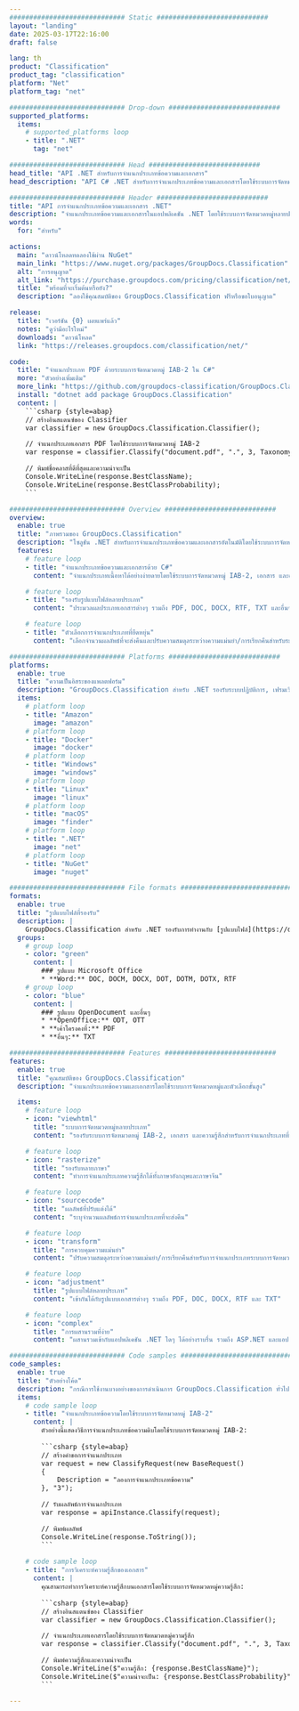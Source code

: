 ```yaml
---
############################# Static ############################
layout: "landing"
date: 2025-03-17T22:16:00
draft: false

lang: th
product: "Classification"
product_tag: "classification"
platform: "Net"
platform_tag: "net"

############################# Drop-down ############################
supported_platforms:
  items:
    # supported_platforms loop
    - title: ".NET"
      tag: "net"

############################# Head ############################
head_title: "API .NET สำหรับการจำแนกประเภทข้อความและเอกสาร"
head_description: "API C# .NET สำหรับการจำแนกประเภทข้อความและเอกสารโดยใช้ระบบการจัดหมวดหมู่ IAB-2, เอกสาร และความรู้สึก จำแนกประเภทเนื้อหาในรูปแบบต่างๆ รวมถึง PDF, DOC, DOCX, RTF และ TXT"

############################# Header ############################
title: "API การจำแนกประเภทข้อความและเอกสาร .NET"
description: "จำแนกประเภทข้อความและเอกสารในแอปพลิเคชัน .NET โดยใช้ระบบการจัดหมวดหมู่หลายประเภท"
words:
  for: "สำหรับ"

actions:
  main: "ดาวน์โหลดทดลองใช้ผ่าน NuGet"
  main_link: "https://www.nuget.org/packages/GroupDocs.Classification"
  alt: "การอนุญาต"
  alt_link: "https://purchase.groupdocs.com/pricing/classification/net/"
  title: "พร้อมที่จะเริ่มต้นหรือยัง?"
  description: "ลองใช้คุณสมบัติของ GroupDocs.Classification ฟรีหรือขอใบอนุญาต"

release:
  title: "เวอร์ชัน {0} เผยแพร่แล้ว"
  notes: "ดูว่ามีอะไรใหม่"
  downloads: "ดาวน์โหลด"
  link: "https://releases.groupdocs.com/classification/net/"

code:
  title: "จำแนกประเภท PDF ด้วยระบบการจัดหมวดหมู่ IAB-2 ใน C#"
  more: "ตัวอย่างเพิ่มเติม"
  more_link: "https://github.com/groupdocs-classification/GroupDocs.Classification-for-.NET"
  install: "dotnet add package GroupDocs.Classification"
  content: |
    ```csharp {style=abap}   
    // สร้างอินสแตนซ์ของ Classifier
    var classifier = new GroupDocs.Classification.Classifier();

    // จำแนกประเภทเอกสาร PDF โดยใช้ระบบการจัดหมวดหมู่ IAB-2
    var response = classifier.Classify("document.pdf", ".", 3, Taxonomy.Iab2);

    // พิมพ์ชื่อคลาสที่ดีที่สุดและความน่าจะเป็น
    Console.WriteLine(response.BestClassName);
    Console.WriteLine(response.BestClassProbability);
    ```

############################# Overview ############################
overview:
  enable: true
  title: "ภาพรวมของ GroupDocs.Classification"
  description: "โซลูชัน .NET สำหรับการจำแนกประเภทข้อความและเอกสารอัตโนมัติโดยใช้ระบบการจัดหมวดหมู่ต่างๆ"
  features:
    # feature loop
    - title: "จำแนกประเภทข้อความและเอกสารด้วย C#"
      content: "จำแนกประเภทเนื้อหาได้อย่างง่ายดายโดยใช้ระบบการจัดหมวดหมู่ IAB-2, เอกสาร และความรู้สึกด้วย GroupDocs.Classification สำหรับ .NET"

    # feature loop
    - title: "รองรับรูปแบบไฟล์หลายประเภท"
      content: "ประมวลผลประเภทเอกสารต่างๆ รวมถึง PDF, DOC, DOCX, RTF, TXT และอื่นๆ"

    # feature loop
    - title: "ตัวเลือกการจำแนกประเภทที่ยืดหยุ่น"
      content: "เลือกจำนวนผลลัพธ์ที่จะส่งคืนและปรับความสมดุลระหว่างความแม่นยำ/การเรียกคืนสำหรับระบบการจัดหมวดหมู่เอกสาร"

############################# Platforms ############################
platforms:
  enable: true
  title: "ความเป็นอิสระของแพลตฟอร์ม"
  description: "GroupDocs.Classification สำหรับ .NET รองรับระบบปฏิบัติการ, เฟรมเวิร์ก และตัวจัดการแพ็คเกจต่อไปนี้"
  items:
    # platform loop
    - title: "Amazon"
      image: "amazon"
    # platform loop
    - title: "Docker"
      image: "docker"
    # platform loop
    - title: "Windows"
      image: "windows"
    # platform loop
    - title: "Linux"
      image: "linux"
    # platform loop
    - title: "macOS"
      image: "finder"
    # platform loop
    - title: ".NET"
      image: "net"
    # platform loop
    - title: "NuGet"
      image: "nuget"

############################# File formats ############################
formats:
  enable: true
  title: "รูปแบบไฟล์ที่รองรับ"
  description: |
    GroupDocs.Classification สำหรับ .NET รองรับการทำงานกับ [รูปแบบไฟล์](https://docs.groupdocs.com/classification/net/supported-document-formats/) ต่อไปนี้
  groups:
    # group loop
    - color: "green"
      content: |
        ### รูปแบบ Microsoft Office
        * **Word:** DOC, DOCM, DOCX, DOT, DOTM, DOTX, RTF
    # group loop
    - color: "blue"
      content: |
        ### รูปแบบ OpenDocument และอื่นๆ
        * **OpenOffice:** ODT, OTT
        * **เค้าโครงคงที่:** PDF
        * **อื่นๆ:** TXT

############################# Features ############################
features:
  enable: true
  title: "คุณสมบัติของ GroupDocs.Classification"
  description: "จำแนกประเภทข้อความและเอกสารโดยใช้ระบบการจัดหมวดหมู่และตัวเลือกขั้นสูง"

  items:
    # feature loop
    - icon: "viewhtml"
      title: "ระบบการจัดหมวดหมู่หลายประเภท"
      content: "รองรับระบบการจัดหมวดหมู่ IAB-2, เอกสาร และความรู้สึกสำหรับการจำแนกประเภทที่หลากหลาย"

    # feature loop
    - icon: "rasterize"
      title: "รองรับหลายภาษา"
      content: "ทำการจำแนกประเภทความรู้สึกได้ทั้งภาษาอังกฤษและภาษาจีน"

    # feature loop
    - icon: "sourcecode"
      title: "ผลลัพธ์ที่ปรับแต่งได้"
      content: "ระบุจำนวนผลลัพธ์การจำแนกประเภทที่จะส่งคืน"

    # feature loop
    - icon: "transform"
      title: "การควบคุมความแม่นยำ"
      content: "ปรับความสมดุลระหว่างความแม่นยำ/การเรียกคืนสำหรับการจำแนกประเภทระบบการจัดหมวดหมู่เอกสาร"

    # feature loop
    - icon: "adjustment"
      title: "รูปแบบไฟล์หลายประเภท"
      content: "เข้ากันได้กับรูปแบบเอกสารต่างๆ รวมถึง PDF, DOC, DOCX, RTF และ TXT"

    # feature loop
    - icon: "complex"
      title: "การผสานรวมที่ง่าย"
      content: "ผสานรวมเข้ากับแอปพลิเคชัน .NET ใดๆ ได้อย่างราบรื่น รวมถึง ASP.NET และแอป Windows"

############################# Code samples ############################
code_samples:
  enable: true
  title: "ตัวอย่างโค้ด"
  description: "กรณีการใช้งานบางอย่างของการดำเนินการ GroupDocs.Classification ทั่วไปสำหรับ .NET"
  items:
    # code sample loop
    - title: "จำแนกประเภทข้อความโดยใช้ระบบการจัดหมวดหมู่ IAB-2"
      content: |
        ตัวอย่างนี้แสดงวิธีการจำแนกประเภทข้อความดิบโดยใช้ระบบการจัดหมวดหมู่ IAB-2:
        
        ```csharp {style=abap}
        // สร้างคำขอการจำแนกประเภท
        var request = new ClassifyRequest(new BaseRequest()
        {
            Description = "ลองการจำแนกประเภทข้อความ"
        }, "3");

        // รับผลลัพธ์การจำแนกประเภท
        var response = apiInstance.Classify(request);

        // พิมพ์ผลลัพธ์
        Console.WriteLine(response.ToString());
        ```
        
    # code sample loop
    - title: "การวิเคราะห์ความรู้สึกของเอกสาร"
      content: |
        คุณสามารถทำการวิเคราะห์ความรู้สึกบนเอกสารโดยใช้ระบบการจัดหมวดหมู่ความรู้สึก:
        
        ```csharp {style=abap}
        // สร้างอินสแตนซ์ของ Classifier
        var classifier = new GroupDocs.Classification.Classifier();

        // จำแนกประเภทเอกสารโดยใช้ระบบการจัดหมวดหมู่ความรู้สึก
        var response = classifier.Classify("document.pdf", ".", 3, Taxonomy.Sentiment);

        // พิมพ์ความรู้สึกและความน่าจะเป็น
        Console.WriteLine($"ความรู้สึก: {response.BestClassName}");
        Console.WriteLine($"ความน่าจะเป็น: {response.BestClassProbability}");
        ```

---
```

